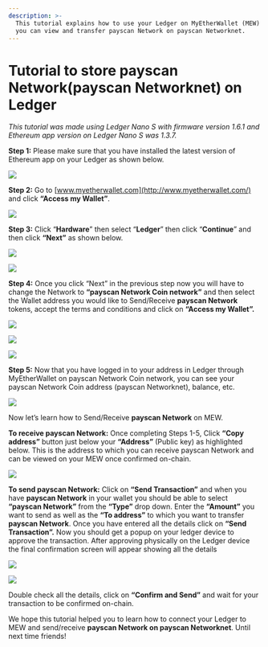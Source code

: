 ```yaml
---
description: >-
  This tutorial explains how to use your Ledger on MyEtherWallet (MEW) so that
  you can view and transfer payscan Network on payscan Networknet.
---
```


# Tutorial to store payscan Network\(payscan Networknet\) on Ledger



_This tutorial was made using Ledger Nano S with firmware version 1.6.1 and Ethereum app version on Ledger Nano S was 1.3.7._

**Step 1:** Please make sure that you have installed the latest version of Ethereum app on your Ledger as shown below.

![](../.gitbook/assets/0%20%282%29.png)

**Step 2:** Go to [www.myetherwallet.com](http://www.myetherwallet.com/) and click **“Access my Wallet”**.

![](../.gitbook/assets/1%20%285%29.png)

**Step 3:** Click “**Hardware**” then select “**Ledger**” then click “**Continue**” and then click **“Next”** as shown below.

![](../.gitbook/assets/2%20%285%29.png)

![](../.gitbook/assets/3%20%284%29.png)

**Step 4:** Once you click “Next” in the previous step now you will have to change the Network to **“payscan Network Coin network”** and then select the Wallet address you would like to Send/Receive **payscan Network** tokens, accept the terms and conditions and click on **“Access my Wallet”.**

![](../.gitbook/assets/4%20%285%29.png)

![](../.gitbook/assets/5%20%283%29.png)

![](../.gitbook/assets/6%20%284%29.png)

**Step 5:** Now that you have logged in to your address in Ledger through MyEtherWallet on payscan Network Coin network, you can see your payscan Network Coin address \(payscan Networknet\), balance, etc.

![](../.gitbook/assets/7%20%283%29.png)

Now let’s learn how to Send/Receive **payscan Network** on MEW.

**To receive payscan Network:** Once completing Steps 1-5, Click **“Copy address”** button just below your **“Address”** \(Public key\) as highlighted below. This is the address to which you can receive payscan Network and can be viewed on your MEW once confirmed on-chain.

![](../.gitbook/assets/8%20%283%29.png)

**To send payscan Network:** Click on **“Send Transaction”** and when you have **payscan Network** in your wallet you should be able to select **“payscan Network”** from the **“Type”** drop down. Enter the **“Amount”** you want to send as well as the **“To address”** to which you want to transfer **payscan Network**. Once you have entered all the details click on **“Send Transaction”.** Now you should get a popup on your ledger device to approve the transaction. After approving physically on the Ledger device the final confirmation screen will appear showing all the details

![](../.gitbook/assets/9%20%283%29.png)

![](../.gitbook/assets/10%20%283%29.png)

Double check all the details, click on **“Confirm and Send”** and wait for your transaction to be confirmed on-chain.

We hope this tutorial helped you to learn how to connect your Ledger to MEW and send/receive **payscan Network on payscan Networknet**. Until next time friends!

